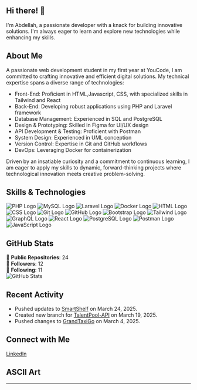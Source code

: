 ## Hi there! 👋

I'm Abdellah, a passionate developer with a knack for building innovative solutions. I'm always eager to learn and explore new technologies while enhancing my skills.

## About Me

A passionate web development student in my first year at YouCode, I am committed to crafting innovative and efficient digital solutions. My technical expertise spans a diverse range of technologies:

- Front-End: Proficient in HTML,Javascript, CSS, with specialized skills in Tailwind and React
- Back-End: Developing robust applications using PHP and Laravel framework
- Database Management: Experienced in SQL and PostgreSQL
- Design & Prototyping: Skilled in Figma for UI/UX design
- API Development & Testing: Proficient with Postman
- System Design: Experienced in UML conception
- Version Control: Expertise in Git and GitHub workflows
- DevOps: Leveraging Docker for containerization

Driven by an insatiable curiosity and a commitment to continuous learning, I am eager to apply my skills to dynamic, forward-thinking projects where technological innovation meets creative problem-solving.

## Skills & Technologies

![PHP Logo](https://icones8.fr/icons/set/php)
![MySQL Logo](https://icones8.fr/icons/set/mysql)
![Laravel Logo](https://icones8.fr/icons/set/laravel)
![Docker Logo](https://icones8.fr/icons/set/docker)
![HTML Logo](https://icones8.fr/icons/set/html)
![CSS Logo](https://icones8.fr/icons/set/css)
![Git Logo](https://icones8.fr/icons/set/git)
![GitHub Logo](https://icones8.fr/icons/set/github)
![Bootstrap Logo](https://icones8.fr/icons/set/bootstrap)
![Tailwind Logo](https://icones8.fr/icons/set/tailwind)
![GraphQL Logo](https://icones8.fr/icons/set/graphql)
![React Logo](https://icones8.fr/icons/set/react)
![PostgreSQL Logo](https://icones8.fr/icons/set/postgresql)
![Postman Logo](https://icones8.fr/icons/set/postman)
![JavaScript Logo](https://icones8.fr/icons/set/javascript)

## GitHub Stats

🔹 **Public Repositories**: 24  
🔹 **Followers**: 12  
🔹 **Following**: 11  
![GitHub Stats](https://github-readme-stats.vercel.app/api?username=Abdellah-EL-malky&show_icons=true&theme=radical)

## Recent Activity

- Pushed updates to [SmartShelf](https://github.com/Abdellah-EL-malky/SmartShelf) on March 24, 2025.
- Created new branch for [TalentPool-API](https://github.com/Abdellah-EL-malky/TalentPool-API) on March 19, 2025.
- Pushed changes to [GrandTaxiGo](https://github.com/Abdellah-EL-malky/GrandTaxiGo) on March 4, 2025.

## Connect with Me

[LinkedIn](https://www.linkedin.com/in/abdellah-el-malky-3515761b5/)

## ASCII Art

____  _   _  ____  
